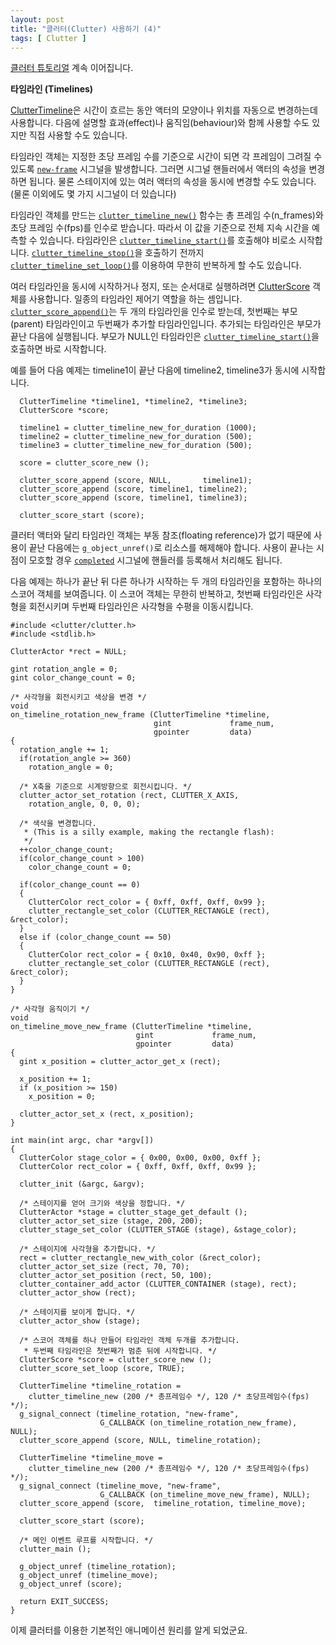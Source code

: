 ```yaml
---
layout: post
title: "클러터(Clutter) 사용하기 (4)"
tags: [ Clutter ]
---
```


[클러터 튜토리얼](http://www.openismus.com/documents/clutter_tutorial/0.8/docs/tutorial/html/index.html) 계속 이어집니다.

**타임라인 (Timelines)**

[ClutterTimeline](http://clutter-project.org/docs/clutter/stable/ClutterTimeline.html)은 시간이 흐르는 동안 액터의 모양이나 위치를 자동으로 변경하는데 사용합니다. 다음에 설명할 효과(effect)나 움직임(behaviour)와 함께 사용할 수도 있지만 직접 사용할 수도 있습니다.

타임라인 객체는 지정한 초당 프레임 수를 기준으로 시간이 되면 각 프레임이 그려질 수 있도록 [`new-frame`](http://clutter-project.org/docs/clutter/stable/ClutterTimeline.html#ClutterTimeline-new-frame) 시그널을 발생합니다. 그러면 시그널 핸들러에서 액터의 속성을 변경하면 됩니다. 물론 스테이지에 있는 여러 액터의 속성을 동시에 변경할 수도 있습니다. (물론 이외에도 몇 가지 시그널이 더 있습니다)

타임라인 객체를 만드는 [`clutter_timeline_new()`](http://clutter-project.org/docs/clutter/stable/ClutterTimeline.html#clutter-timeline-new) 함수는 총 프레임 수(n\_frames)와 초당 프레임 수(fps)를 인수로 받습니다. 따라서 이 값을 기준으로 전체 지속 시간을 예측할 수 있습니다. 타임라인은 [`clutter_timeline_start()`](http://clutter-project.org/docs/clutter/stable/ClutterTimeline.html#clutter-timeline-start)를 호출해야 비로소 시작합니다. [`clutter_timeline_stop()`](http://clutter-project.org/docs/clutter/stable/ClutterTimeline.html#clutter-timeline-stop)을 호출하기 전까지 [`clutter_timeline_set_loop()`](http://clutter-project.org/docs/clutter/stable/ClutterTimeline.html#clutter-timeline-set-loop)를 이용하여 무한히 반복하게 할 수도 있습니다.

여러 타임라인을 동시에 시작하거나 정지, 또는 순서대로 실행하려면 [ClutterScore](http://clutter-project.org/docs/clutter/stable/ClutterScore.html) 객체를 사용합니다. 일종의 타임라인 제어기 역할을 하는 셈입니다. [`clutter_score_append()`](http://clutter-project.org/docs/clutter/stable/ClutterScore.html#clutter-score-append)는 두 개의 타임라인을 인수로 받는데, 첫번째는 부모(parent) 타임라인이고 두번째가 추가할 타임라인입니다. 추가되는 타임라인은 부모가 끝난 다음에 실행됩니다. 부모가 NULL인 타임라인은 [`clutter_timeline_start()`](http://clutter-project.org/docs/clutter/stable/ClutterTimeline.html#clutter-timeline-start)을 호출하면 바로 시작합니다.

예를 들어 다음 예제는 timeline1이 끝난 다음에 timeline2, timeline3가 동시에 시작합니다.

      ClutterTimeline *timeline1, *timeline2, *timeline3;
      ClutterScore *score;

      timeline1 = clutter_timeline_new_for_duration (1000);
      timeline2 = clutter_timeline_new_for_duration (500);
      timeline3 = clutter_timeline_new_for_duration (500);

      score = clutter_score_new ();

      clutter_score_append (score, NULL,       timeline1);
      clutter_score_append (score, timeline1, timeline2);
      clutter_score_append (score, timeline1, timeline3);

      clutter_score_start (score);

클러터 액터와 달리 타임라인 객체는 부동 참조(floating reference)가 없기 때문에 사용이 끝난 다음에는 `g_object_unref()`로 리소스를 해제해야 합니다. 사용이 끝나는 시점이 모호할 경우 [`completed`](http://clutter-project.org/docs/clutter/stable/ClutterTimeline.html#ClutterTimeline-completed) 시그널에 핸들러를 등록해서 처리해도 됩니다.

다음 예제는 하나가 끝난 뒤 다른 하나가 시작하는 두 개의 타임라인을 포함하는 하나의 스코어 객체를 보여줍니다. 이 스코어 객체는 무한히 반복하고, 첫번째 타임라인은 사각형을 회전시키며 두번째 타임라인은 사각형을 수평을 이동시킵니다.

    #include <clutter/clutter.h>
    #include <stdlib.h>

    ClutterActor *rect = NULL;

    gint rotation_angle = 0;
    gint color_change_count = 0;

    /* 사각형을 회전시키고 색상을 변경 */
    void
    on_timeline_rotation_new_frame (ClutterTimeline *timeline,
                                    gint             frame_num,
                                    gpointer         data)
    {
      rotation_angle += 1;
      if(rotation_angle >= 360)
        rotation_angle = 0;

      /* X축을 기준으로 시계방향으로 회전시킵니다. */
      clutter_actor_set_rotation (rect, CLUTTER_X_AXIS,
        rotation_angle, 0, 0, 0);

      /* 색삭을 변경합니다.
       * (This is a silly example, making the rectangle flash):
       */
      ++color_change_count;
      if(color_change_count > 100)
        color_change_count = 0;

      if(color_change_count == 0)
      {
        ClutterColor rect_color = { 0xff, 0xff, 0xff, 0x99 };
        clutter_rectangle_set_color (CLUTTER_RECTANGLE (rect), &rect_color);
      }
      else if (color_change_count == 50)
      {
        ClutterColor rect_color = { 0x10, 0x40, 0x90, 0xff };
        clutter_rectangle_set_color (CLUTTER_RECTANGLE (rect), &rect_color);
      }
    }

    /* 사각형 움직이기 */
    void
    on_timeline_move_new_frame (ClutterTimeline *timeline,
                                gint             frame_num,
                                gpointer         data)
    {
      gint x_position = clutter_actor_get_x (rect);

      x_position += 1;
      if (x_position >= 150)
        x_position = 0;

      clutter_actor_set_x (rect, x_position);
    }

    int main(int argc, char *argv[])
    {
      ClutterColor stage_color = { 0x00, 0x00, 0x00, 0xff };
      ClutterColor rect_color = { 0xff, 0xff, 0xff, 0x99 };

      clutter_init (&argc, &argv);

      /* 스테이지를 얻어 크기와 색상을 정합니다. */
      ClutterActor *stage = clutter_stage_get_default ();
      clutter_actor_set_size (stage, 200, 200);
      clutter_stage_set_color (CLUTTER_STAGE (stage), &stage_color);

      /* 스테이지에 사각형을 추가합니다. */
      rect = clutter_rectangle_new_with_color (&rect_color);
      clutter_actor_set_size (rect, 70, 70);
      clutter_actor_set_position (rect, 50, 100);
      clutter_container_add_actor (CLUTTER_CONTAINER (stage), rect);
      clutter_actor_show (rect);

      /* 스테이지를 보이게 합니다. */
      clutter_actor_show (stage);

      /* 스코어 객체를 하나 만들어 타임라인 객체 두개를 추가합니다.
       * 두번째 타임라인은 첫번째가 멈춘 뒤에 시작합니다. */
      ClutterScore *score = clutter_score_new ();
      clutter_score_set_loop (score, TRUE);

      ClutterTimeline *timeline_rotation =
        clutter_timeline_new (200 /* 총프레임수 */, 120 /* 초당프레임수(fps) */);
      g_signal_connect (timeline_rotation, "new-frame",
                        G_CALLBACK (on_timeline_rotation_new_frame), NULL);
      clutter_score_append (score, NULL, timeline_rotation);

      ClutterTimeline *timeline_move =
        clutter_timeline_new (200 /* 총프레임수 */, 120 /* 초당프레임수(fps) */);
      g_signal_connect (timeline_move, "new-frame",
                        G_CALLBACK (on_timeline_move_new_frame), NULL);
      clutter_score_append (score,  timeline_rotation, timeline_move);

      clutter_score_start (score);

      /* 메인 이벤트 루프를 시작합니다. */
      clutter_main ();

      g_object_unref (timeline_rotation);
      g_object_unref (timeline_move);
      g_object_unref (score);

      return EXIT_SUCCESS;
    }

이제 클러터를 이용한 기본적인 애니메이션 원리를 알게 되었군요.
